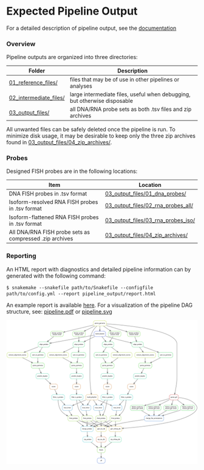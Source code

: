 
# Expected Pipeline Output

For a detailed description of pipeline output, see the [documentation](../../docs/pipeline_output.md)

### Overview

Pipeline outputs are organized into three directories:

| Folder        | Description                                                       |
|---------------|-------------------------------------------------------------------|
| [01_reference_files/](./01_reference_files)   | files that may be of use in other pipelines or analyses |
| [02_intermediate_files/](./02_intermediate_files)  | large intermediate files, useful when debugging, but otherwise disposable |
| [03_output_files/](./03_output_files) | all DNA/RNA probe sets as both .tsv files and zip archives |

All unwanted files can be safely deleted once the pipeline is run. To minimize disk usage, it may be desirable to keep only the three zip archives found in [03_output_files/04_zip_archives/](./03_output_files/04_zip_archives).

### Probes

Designed FISH probes are in the following locations:

| Item        | Location                                                       |
|---------------|-------------------------------------------------------------------|
| DNA FISH probes in .tsv format | [03_output_files/01_dna_probes/](./03_output_files/01_dna_probes) | 
| Isoform-resolved RNA FISH probes in .tsv format | [03_output_files/02_rna_probes_all/](./03_output_files/02_rna_probes_all) |
| Isoform-flattened RNA FISH probes in .tsv format | [03_output_files/03_rna_probes_iso/](./03_output_files/03_rna_probes_iso) |
| All DNA/RNA FISH probe sets as compressed .zip archives | [03_output_files/04_zip_archives/](./03_output_files/04_zip_archives) |

### Reporting

An HTML report with diagnostics and detailed pipeline information can by generated with the following command:

```
$ snakemake --snakefile path/to/Snakefile --configfile path/to/config.yml --report pipeline_output/report.html
```

An example report is available [here](https://paintshop-bucket.s3.amazonaws.com/static/report.html). For a visualization of the pipeline DAG structure, see: [pipeline.pdf](./pipeline.pdf) or [pipeline.svg](./pipeline.svg)

<div align="center">
    <a href="#Reporting"><img src="./pipeline.svg"></a>
</div>
